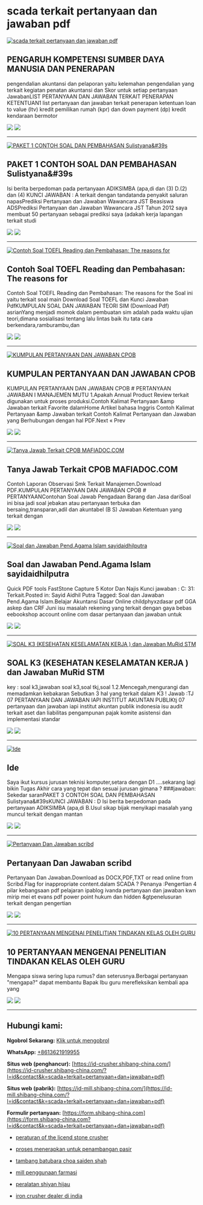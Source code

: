 # scada terkait pertanyaan dan jawaban pdf

<a href="https://swt.shibang-china.com/?l=id&img&k=scada+terkait+pertanyaan+dan+jawaban+pdf" target="_blank">![scada terkait pertanyaan dan jawaban pdf](http://static.shibang-china.com/all-800x300/1352.jpg)</a>

## PENGARUH KOMPETENSI SUMBER DAYA MANUSIA DAN PENERAPAN
pengendalian akuntansi dan pelaporan yaitu kelemahan pengendalian yang terkait kegiatan penatan akuntansi dan Skor untuk setiap pertanyaan JawabanLIST PERTANYAAN DAN JAWABAN TERKAIT PENERAPAN KETENTUAN1 list pertanyaan dan jawaban terkait penerapan ketentuan loan to value (ltv) kredit pemilikan rumah (kpr) dan down payment (dp) kredit kendaraan bermotor


<a href="https://whatsapp.shibangsoft.com/WhatsApp.php" target="_blank" title="WhatsApp">![](http://static.shibang-china.com/icon/whatsapp.png)</a> <a href="https://swt.shibang-china.com/?l=id&icon&k=scada+terkait+pertanyaan+dan+jawaban+pdf" target="_blank">![](http://static.shibang-china.com/icon/chat-id.png)</a>

---

<a href="https://swt.shibang-china.com/?l=id&img&k=scada+terkait+pertanyaan+dan+jawaban+pdf" target="_blank">![PAKET 1 CONTOH SOAL DAN PEMBAHASAN Sulistyana&#39s](http://static.shibang-china.com/all-800x300/49.jpg)</a>

## PAKET 1 CONTOH SOAL DAN PEMBAHASAN Sulistyana&#39s
Isi berita berpedoman pada pertanyaan ADIKSIMBA (apa,di dan (3) D.(2) dan (4) KUNCI JAWABAN : A terkait dengan tandatanda penyakit saluran napasPrediksi Pertanyaan dan Jawaban Wawancara JST Beasiswa ADSPrediksi Pertanyaan dan Jawaban Wawancara JST Tahun 2012 saya membuat 50 pertanyaan sebagai prediksi saya (adakah kerja lapangan terkait studi


<a href="https://whatsapp.shibangsoft.com/WhatsApp.php" target="_blank" title="WhatsApp">![](http://static.shibang-china.com/icon/whatsapp.png)</a> <a href="https://swt.shibang-china.com/?l=id&icon&k=scada+terkait+pertanyaan+dan+jawaban+pdf" target="_blank">![](http://static.shibang-china.com/icon/chat-id.png)</a>

---

<a href="https://swt.shibang-china.com/?l=id&img&k=scada+terkait+pertanyaan+dan+jawaban+pdf" target="_blank">![Contoh Soal TOEFL Reading dan Pembahasan: The reasons for](http://static.shibang-china.com/all-800x300/530.jpg)</a>

## Contoh Soal TOEFL Reading dan Pembahasan: The reasons for
Contoh Soal TOEFL Reading dan Pembahasan: The reasons for the Soal ini yaitu terkait soal main Download Soal TOEFL dan Kunci Jawaban PdfKUMPULAN SOAL DAN JAWABAN TEORI SIM (Download Pdf) asrianYang menjadi momok dalam pembuatan sim adalah pada waktu ujian teori,dimana sosialisasi tentang lalu lintas baik itu tata cara berkendara,ramburambu,dan


<a href="https://whatsapp.shibangsoft.com/WhatsApp.php" target="_blank" title="WhatsApp">![](http://static.shibang-china.com/icon/whatsapp.png)</a> <a href="https://swt.shibang-china.com/?l=id&icon&k=scada+terkait+pertanyaan+dan+jawaban+pdf" target="_blank">![](http://static.shibang-china.com/icon/chat-id.png)</a>

---

<a href="https://swt.shibang-china.com/?l=id&img&k=scada+terkait+pertanyaan+dan+jawaban+pdf" target="_blank">![KUMPULAN PERTANYAAN DAN JAWABAN CPOB](http://static.shibang-china.com/all-800x300/588.jpg)</a>

## KUMPULAN PERTANYAAN DAN JAWABAN CPOB
KUMPULAN PERTANYAAN DAN JAWABAN CPOB # PERTANYAAN JAWABAN I MANAJEMEN MUTU 1.Apakah Annual Product Review terkait digunakan untuk proses produksi.Contoh Kalimat Pertanyaan &amp Jawaban terkait Favorite dalamHome Artikel bahasa Inggris Contoh Kalimat Pertanyaan &amp Jawaban terkait Contoh Kalimat Pertanyaan dan Jawaban yang Berhubungan dengan hal PDF.Next « Prev


<a href="https://whatsapp.shibangsoft.com/WhatsApp.php" target="_blank" title="WhatsApp">![](http://static.shibang-china.com/icon/whatsapp.png)</a> <a href="https://swt.shibang-china.com/?l=id&icon&k=scada+terkait+pertanyaan+dan+jawaban+pdf" target="_blank">![](http://static.shibang-china.com/icon/chat-id.png)</a>

---

<a href="https://swt.shibang-china.com/?l=id&img&k=scada+terkait+pertanyaan+dan+jawaban+pdf" target="_blank">![Tanya Jawab Terkait CPOB MAFIADOC.COM](http://static.shibang-china.com/all-800x300/1498.jpg)</a>

## Tanya Jawab Terkait CPOB MAFIADOC.COM
Contoh Laporan Observasi Smk Terkait Manajemen.Download PDF.KUMPULAN PERTANYAAN DAN JAWABAN CPOB # PERTANYAANContohan Soal Jawab Pengadaan Barang dan Jasa dariSoal ini bisa jadi soal jebakan atau pertanyaan terbuka dan bersaing,transparan,adil dan akuntabel (B S) Jawaban Ketentuan yang terkait dengan


<a href="https://whatsapp.shibangsoft.com/WhatsApp.php" target="_blank" title="WhatsApp">![](http://static.shibang-china.com/icon/whatsapp.png)</a> <a href="https://swt.shibang-china.com/?l=id&icon&k=scada+terkait+pertanyaan+dan+jawaban+pdf" target="_blank">![](http://static.shibang-china.com/icon/chat-id.png)</a>

---

<a href="https://swt.shibang-china.com/?l=id&img&k=scada+terkait+pertanyaan+dan+jawaban+pdf" target="_blank">![Soal dan Jawaban Pend.Agama Islam sayidaidhilputra](http://static.shibang-china.com/all-800x300/450.jpg)</a>

## Soal dan Jawaban Pend.Agama Islam sayidaidhilputra
Quick PDF tools FastStone Capture 5 Kotor Dan Najis Kunci jawaban : C: 31: Terkait.Posted in: Sayid Aidhil Putra Tagged: Soal dan Jawaban Pend.Agama Islam.Belajar Akuntansi Dasar Online childphyxzdasar pdf GGA askep dan CRF Juni isu masalah rekening yang terkait dengan gaya bebas eebookshop account online com dasar pertanyaan dan jawaban untuk


<a href="https://whatsapp.shibangsoft.com/WhatsApp.php" target="_blank" title="WhatsApp">![](http://static.shibang-china.com/icon/whatsapp.png)</a> <a href="https://swt.shibang-china.com/?l=id&icon&k=scada+terkait+pertanyaan+dan+jawaban+pdf" target="_blank">![](http://static.shibang-china.com/icon/chat-id.png)</a>

---

<a href="https://swt.shibang-china.com/?l=id&img&k=scada+terkait+pertanyaan+dan+jawaban+pdf" target="_blank">![SOAL K3 (KESEHATAN KESELAMATAN KERJA ) dan Jawaban MuRid STM](http://static.shibang-china.com/all-800x300/1344.jpg)</a>

## SOAL K3 (KESEHATAN KESELAMATAN KERJA ) dan Jawaban MuRid STM
key : soal k3,jawaban soal k3,soal tkj,soal 1.2.Mencegah,mengurangi dan memadamkan kebakaran Sebutkan 3 hal yang terkait dalam K3 ! Jawab :TJ 07 PERTANYAAN DAN JAWABAN IAPI INSTITUT AKUNTAN PUBLIKtj 07 pertanyaan dan jawaban iapi institut akuntan publik indonesia isu audit terkait aset dan liabilitas pengampunan pajak komite asistensi dan implementasi standar


<a href="https://whatsapp.shibangsoft.com/WhatsApp.php" target="_blank" title="WhatsApp">![](http://static.shibang-china.com/icon/whatsapp.png)</a> <a href="https://swt.shibang-china.com/?l=id&icon&k=scada+terkait+pertanyaan+dan+jawaban+pdf" target="_blank">![](http://static.shibang-china.com/icon/chat-id.png)</a>

---

<a href="https://swt.shibang-china.com/?l=id&img&k=scada+terkait+pertanyaan+dan+jawaban+pdf" target="_blank">![Ide](http://static.shibang-china.com/all-800x300/196.jpg)</a>

## Ide
Saya ikut kursus jurusan teknisi komputer,setara dengan D1 ….sekarang lagi bikin Tugas Akhir cara yang tepat dan sesuai jurusan gimana ? ###jawaban: Sekedar saranPAKET 3 CONTOH SOAL DAN PEMBAHASAN Sulistyana&#39sKUNCI JAWABAN : D Isi berita berpedoman pada pertanyaan ADIKSIMBA (apa,di B.Usul sikap bijak menyikapi masalah yang muncul terkait dengan mantan


<a href="https://whatsapp.shibangsoft.com/WhatsApp.php" target="_blank" title="WhatsApp">![](http://static.shibang-china.com/icon/whatsapp.png)</a> <a href="https://swt.shibang-china.com/?l=id&icon&k=scada+terkait+pertanyaan+dan+jawaban+pdf" target="_blank">![](http://static.shibang-china.com/icon/chat-id.png)</a>

---

<a href="https://swt.shibang-china.com/?l=id&img&k=scada+terkait+pertanyaan+dan+jawaban+pdf" target="_blank">![Pertanyaan Dan Jawaban scribd](http://static.shibang-china.com/all-800x300/419.jpg)</a>

## Pertanyaan Dan Jawaban scribd
Pertanyaan Dan Jawaban.Download as DOCX,PDF,TXT or read online from Scribd.Flag for inappropriate content.dalam SCADA ? Penanya :Pengertian 4 pilar kebangsaan pdf pelajaran ipablog ivanda pertanyaan dan jawaban kwn mirip mei et evans pdf power point hukum dan hidden &gtpenelusuran terkait dengan pengertian


<a href="https://whatsapp.shibangsoft.com/WhatsApp.php" target="_blank" title="WhatsApp">![](http://static.shibang-china.com/icon/whatsapp.png)</a> <a href="https://swt.shibang-china.com/?l=id&icon&k=scada+terkait+pertanyaan+dan+jawaban+pdf" target="_blank">![](http://static.shibang-china.com/icon/chat-id.png)</a>

---

<a href="https://swt.shibang-china.com/?l=id&img&k=scada+terkait+pertanyaan+dan+jawaban+pdf" target="_blank">![10 PERTANYAAN MENGENAI PENELITIAN TINDAKAN KELAS OLEH GURU](http://static.shibang-china.com/all-800x300/185.jpg)</a>

## 10 PERTANYAAN MENGENAI PENELITIAN TINDAKAN KELAS OLEH GURU
Mengapa siswa sering lupa rumus? dan seterusnya.Berbagai pertanyaan "mengapa?" dapat membantu Bapak Ibu guru merefleksikan kembali apa yang

<a href="https://whatsapp.shibangsoft.com/WhatsApp.php" target="_blank" title="WhatsApp">![](http://static.shibang-china.com/icon/whatsapp.png)</a> <a href="https://swt.shibang-china.com/?l=id&icon&k=scada+terkait+pertanyaan+dan+jawaban+pdf" target="_blank">![](http://static.shibang-china.com/icon/chat-id.png)</a>

---
## Hubungi kami:

**Ngobrol Sekarang:** [Klik untuk mengobrol](https://swt.shibang-china.com?l=id&contact&k=scada+terkait+pertanyaan+dan+jawaban+pdf)

**WhatsApp:**  [+8613621919955](https://whatsapp.shibangsoft.com/WhatsApp.php)

**Situs web (penghancur):** [https://id-crusher.shibang-china.com/](https://id-crusher.shibang-china.com/?l=id&contact&k=scada+terkait+pertanyaan+dan+jawaban+pdf)

**Situs web (pabrik):** [https://id-mill.shibang-china.com/](https://id-mill.shibang-china.com/?l=id&contact&k=scada+terkait+pertanyaan+dan+jawaban+pdf)

**Formulir pertanyaan:** [https://form.shibang-china.com](https://form.shibang-china.com?l=id&contact&k=scada+terkait+pertanyaan+dan+jawaban+pdf)

* [peraturan of the licend stone crusher](../20/peraturan%20of%20the%20licend%20stone%20crusher.md)

* [proses menerapkan untuk penambangan pasir](../17/proses%20menerapkan%20untuk%20penambangan%20pasir.md)

* [tambang batubara choa saiden shah](../29/tambang%20batubara%20choa%20saiden%20shah.md)

* [mill penggunaan farmasi](../27/mill%20penggunaan%20farmasi.md)

* [peralatan shiyan hijau](../28/peralatan%20shiyan%20hijau.md)

* [iron crusher dealer di india](../16/iron%20crusher%20dealer%20di%20india.md)